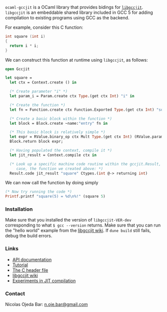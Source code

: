 `ocaml-gccjit` is a OCaml library that provides bidings for
[`libgccjit`](https://gcc.gnu.org/wiki/JIT).  `libgccjit` is an embeddable
shared library included in GCC 5 for adding compilation to existing programs
using GCC as the backend.

For example, consider this C function:

```c
int square (int i)
{
  return i * i;
}
```

We can construct this function at runtime using `libgccjit`, as follows:

```ocaml
open Gccjit

let square =
  let ctx = Context.create () in

  (* Create parameter "i" *)
  let param_i = Param.create ctx Type.(get ctx Int) "i" in

  (* Create the function *)
  let fn = Function.create ctx Function.Exported Type.(get ctx Int) "square" [ param_i ] in

  (* Create a basic block within the function *)
  let block = Block.create ~name:"entry" fn in

  (* This basic block is relatively simple *)
  let expr = RValue.binary_op ctx Mult Type.(get ctx Int) (RValue.param param_i) (RValue.param param_i) in
  Block.return block expr;

  (* Having populated the context, compile it *)
  let jit_result = Context.compile ctx in

  (* Look up a specific machine code routine within the gccjit.Result, in this
     case, the function we created above: *)
  Result.code jit_result "square" Ctypes.(int @-> returning int)
```

We can now call the function by doing simply
```ocaml
(* Now try running the code *)
Printf.printf "square(5) = %d\n%!" (square 5)
```

### Installation

Make sure that you installed the version of `libgccjit-VER-dev` corresponding to what `$ gcc --version` returns. Make sure that you can run the "hello world" example from the [libgccjit wiki](https://gcc.gnu.org/wiki/JIT). If `dune build` still fails, debug the build errors.


### Links

- [API documentation](https://nojb.github.io/ocaml-gccjit)
- [Tutorial](https://github.com/nojb/ocaml-gccjit/wiki)
- [The C header file](https://github.com/gcc-mirror/gcc/blob/master/gcc/jit/libgccjit.h)
- [libgccjit wiki](https://gcc.gnu.org/wiki/JIT)
- [Experiments in JIT compilation](https://github.com/davidmalcolm/jittest)

### Contact

Nicolas Ojeda Bar: <n.oje.bar@gmail.com>

